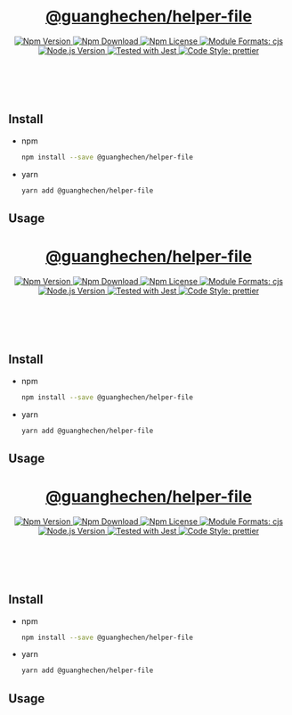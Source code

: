 <header>
  <h1 align="center">
    <a href="https://github.com/guanghechen/node-scaffolds/tree/release-5.x.x/packages/helper-file#readme">@guanghechen/helper-file</a>
  </h1>
  <div align="center">
    <a href="https://www.npmjs.com/package/@guanghechen/helper-file">
      <img
        alt="Npm Version"
        src="https://img.shields.io/npm/v/@guanghechen/helper-file.svg"
      />
    </a>
    <a href="https://www.npmjs.com/package/@guanghechen/helper-file">
      <img
        alt="Npm Download"
        src="https://img.shields.io/npm/dm/@guanghechen/helper-file.svg"
      />
    </a>
    <a href="https://www.npmjs.com/package/@guanghechen/helper-file">
      <img
        alt="Npm License"
        src="https://img.shields.io/npm/l/@guanghechen/helper-file.svg"
      />
    </a>
    <a href="#install">
      <img
        alt="Module Formats: cjs"
        src="https://img.shields.io/badge/module_formats-cjs-green.svg"
      />
    </a>
    <a href="https://github.com/nodejs/node">
      <img
        alt="Node.js Version"
        src="https://img.shields.io/node/v/@guanghechen/helper-file"
      />
    </a>
    <a href="https://github.com/facebook/jest">
      <img
        alt="Tested with Jest"
        src="https://img.shields.io/badge/tested_with-jest-9c465e.svg"
      />
    </a>
    <a href="https://github.com/prettier/prettier">
      <img
        alt="Code Style: prettier"
        src="https://img.shields.io/badge/code_style-prettier-ff69b4.svg?style=flat-square"
      />
    </a>
  </div>
</header>
<br/>


## Install

* npm

  ```bash
  npm install --save @guanghechen/helper-file
  ```

* yarn

  ```bash
  yarn add @guanghechen/helper-file
  ```

## Usage


[homepage]: https://github.com/guanghechen/node-scaffolds/tree/release-5.x.x/packages/helper-file#readme


<header>
  <h1 align="center">
    <a href="https://github.com/guanghechen/node-scaffolds/tree/release-5.x.x/packages/helper-file#readme">@guanghechen/helper-file</a>
  </h1>
  <div align="center">
    <a href="https://www.npmjs.com/package/@guanghechen/helper-file">
      <img
        alt="Npm Version"
        src="https://img.shields.io/npm/v/@guanghechen/helper-file.svg"
      />
    </a>
    <a href="https://www.npmjs.com/package/@guanghechen/helper-file">
      <img
        alt="Npm Download"
        src="https://img.shields.io/npm/dm/@guanghechen/helper-file.svg"
      />
    </a>
    <a href="https://www.npmjs.com/package/@guanghechen/helper-file">
      <img
        alt="Npm License"
        src="https://img.shields.io/npm/l/@guanghechen/helper-file.svg"
      />
    </a>
    <a href="#install">
      <img
        alt="Module Formats: cjs"
        src="https://img.shields.io/badge/module_formats-cjs-green.svg"
      />
    </a>
    <a href="https://github.com/nodejs/node">
      <img
        alt="Node.js Version"
        src="https://img.shields.io/node/v/@guanghechen/helper-file"
      />
    </a>
    <a href="https://github.com/facebook/jest">
      <img
        alt="Tested with Jest"
        src="https://img.shields.io/badge/tested_with-jest-9c465e.svg"
      />
    </a>
    <a href="https://github.com/prettier/prettier">
      <img
        alt="Code Style: prettier"
        src="https://img.shields.io/badge/code_style-prettier-ff69b4.svg?style=flat-square"
      />
    </a>
  </div>
</header>
<br/>


## Install

* npm

  ```bash
  npm install --save @guanghechen/helper-file
  ```

* yarn

  ```bash
  yarn add @guanghechen/helper-file
  ```

## Usage


[homepage]: https://github.com/guanghechen/node-scaffolds/tree/release-5.x.x/packages/helper-file#readme


<header>
  <h1 align="center">
    <a href="https://github.com/guanghechen/node-scaffolds/tree/release-5.x.x/packages/helper-file#readme">@guanghechen/helper-file</a>
  </h1>
  <div align="center">
    <a href="https://www.npmjs.com/package/@guanghechen/helper-file">
      <img
        alt="Npm Version"
        src="https://img.shields.io/npm/v/@guanghechen/helper-file.svg"
      />
    </a>
    <a href="https://www.npmjs.com/package/@guanghechen/helper-file">
      <img
        alt="Npm Download"
        src="https://img.shields.io/npm/dm/@guanghechen/helper-file.svg"
      />
    </a>
    <a href="https://www.npmjs.com/package/@guanghechen/helper-file">
      <img
        alt="Npm License"
        src="https://img.shields.io/npm/l/@guanghechen/helper-file.svg"
      />
    </a>
    <a href="#install">
      <img
        alt="Module Formats: cjs"
        src="https://img.shields.io/badge/module_formats-cjs-green.svg"
      />
    </a>
    <a href="https://github.com/nodejs/node">
      <img
        alt="Node.js Version"
        src="https://img.shields.io/node/v/@guanghechen/helper-file"
      />
    </a>
    <a href="https://github.com/facebook/jest">
      <img
        alt="Tested with Jest"
        src="https://img.shields.io/badge/tested_with-jest-9c465e.svg"
      />
    </a>
    <a href="https://github.com/prettier/prettier">
      <img
        alt="Code Style: prettier"
        src="https://img.shields.io/badge/code_style-prettier-ff69b4.svg?style=flat-square"
      />
    </a>
  </div>
</header>
<br/>


## Install

* npm

  ```bash
  npm install --save @guanghechen/helper-file
  ```

* yarn

  ```bash
  yarn add @guanghechen/helper-file
  ```

## Usage


[homepage]: https://github.com/guanghechen/node-scaffolds/tree/release-5.x.x/packages/helper-file#readme
